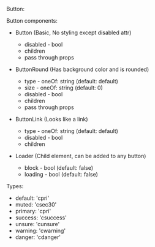 Button:

Button components:

- Button (Basic, No styling except disabled attr)
  - disabled - bool
  - children
  - pass through props
- ButtonRound (Has background color and is rounded)
  - type - oneOf: string (default: default)
  - size - oneOf: string (default: 0)
  - disabled - bool
  - children
  - pass through props
- ButtonLink (Looks like a link)
  - type - oneOf: string (default: default)
  - disabled - bool
  - children

- Loader (Child element, can be added to any button)
  - block - bool (default: false)
  - loading - bool (default: false)

Types:

- default: 'cpri'
- muted: 'csec30'
- primary: 'cpri'
- success: 'csuccess'
- unsure: 'cunsure'
- warning: 'cwarning'
- danger: 'cdanger'
